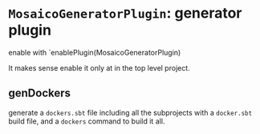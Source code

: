 # `MosaicoGeneratorPlugin`: generator plugin  

enable with `enablePlugin(MosaicoGeneratorPlugin)

It makes sense enable it only at in the top level project.

## genDockers

generate a `dockers.sbt` file including all the subprojects with a `docker.sbt` build file,
and a `dockers` command to build it all.
